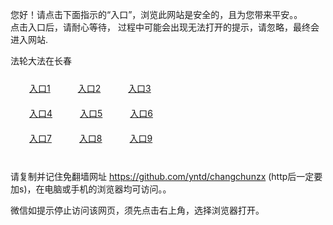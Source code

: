 您好！请点击下面指示的“入口”，浏览此网站是安全的，且为您带来平安。。 <br/>
点击入口后，请耐心等待， 过程中可能会出现无法打开的提示，请忽略，最终会进入网站. </br>

法轮大法在长春<br/>
<div style="padding:10px"><a style="margin:20px" target="_blank" href="https://d3u0bsgtekx9jm.cloudfront.net/2Qpsp?vfzez" id="ccLink1" rel="nofollow">入口1</a> <a target="_blank" style="margin:20px" href="https://d1ftzvl742wy23.cloudfront.net/2Qpsp?fzpdsmzv" id="ccLink2" rel="nofollow">入口2</a> <a style="margin:20px" target="_blank" href="https://d2rvmqqx07s0p3.cloudfront.net/2Qpsp?ssiokb" id="ccLink3" rel="nofollow">入口3</a></div>

<div style="padding:10px" ><a style="margin:20px" target="_blank" href="https://d3u0bsgtekx9jm.cloudfront.net/2Qpsp?vfzez" id="ccLink4" rel="nofollow">入口4</a> <a style="margin:20px" href="https://d1ftzvl742wy23.cloudfront.net/2Qpsp?fzpdsmzv" target="_blank" id="ccLink5" rel="nofollow">入口5</a> <a style="margin:20px" href="https://d2rvmqqx07s0p3.cloudfront.net/2Qpsp?ssiokb" target="_blank" id="ccLink6" rel="nofollow">入口6</a></div>

<div style="padding:10px"><a style="margin:20px" target="_blank" href="https://d3u0bsgtekx9jm.cloudfront.net/2Qpsp?vfzez" id="ccLink7" rel="nofollow">入口7</a> <a style="margin:20px" href="https://d1ftzvl742wy23.cloudfront.net/2Qpsp?fzpdsmzv" target="_blank" id="ccLink8" rel="nofollow">入口8</a> <a style="margin:20px" target="_blank" href="https://d2rvmqqx07s0p3.cloudfront.net/2Qpsp?ssiokb" id="ccLink9" rel="nofollow">入口9</a></div>

<br/>



请复制并记住免翻墙网址 https://github.com/yntd/changchunzx (http后一定要加s)，在电脑或手机的浏览器均可访问。。<br/>

微信如提示停止访问该网页，须先点击右上角，选择浏览器打开。
